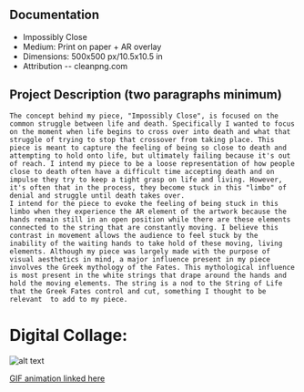 ## Documentation

* Impossibly Close  
* Medium: Print on paper + AR overlay
* Dimensions: 500x500 px/10.5x10.5 in
* Attribution -- cleanpng.com 

## Project Description (two paragraphs minimum)
    The concept behind my piece, "Impossibly Close", is focused on the common struggle between life and death. Specifically I wanted to focus on the moment when life begins to cross over into death and what that struggle of trying to stop that crossover from taking place. This piece is meant to capture the feeling of being so close to death and attempting to hold onto life, but ultimately failing because it's out of reach. I intend my piece to be a loose representation of how people close to death often have a difficult time accepting death and on impulse they try to keep a tight grasp on life and living. However, it's often that in the process, they become stuck in this "limbo" of denial and struggle until death takes over. 
    I intend for the piece to evoke the feeling of being stuck in this limbo when they experience the AR element of the artwork because the hands remain still in an open position while there are these elements connected to the string that are constantly moving. I believe this contrast in movement allows the audience to feel stuck by the inability of the waiting hands to take hold of these moving, living elements. Although my piece was largely made with the purpose of visual aesthetics in mind, a major influence present in my piece involves the Greek mythology of the Fates. This mythological influence is most present in the white strings that drape around the hands and hold the moving elements. The string is a nod to the String of Life that the Greek Fates control and cut, something I thought to be relevant  to add to my piece. 


# Digital Collage: 
![alt text](https://i.imgur.com/T52F5fD.jpg "Digital Collage")

[GIF animation linked here](https://gph.is/g/4VmAzQo)
